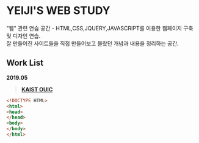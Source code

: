 # YEIJI'S WEB STUDY
"웹" 관련 연습 공간 - HTML,CSS,JQUERY,JAVASCRIPT를 이용한 웹페이지 구축 및 디자인 연습.  
잘 만들어진 사이트들을 직접 만들어보고 몰랐던 개념과 내용을 정리하는 공간.


## Work List

**2019.05**
> **[KAIST OUIC](practice01.md)**

```html
<!DOCTYPE HTML>
<html>
<head>
</head>
<body>
</body>
</html>
```
